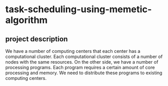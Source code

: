 # task-scheduling-using-memetic-algorithm



## project description

We have a number of computing centers that each center has a computational cluster.
Each computational cluster consists of a number of nodes with the same resources.
On the other side, we have a number of processing programs. Each program requires a certain amount of core processing and memory. 
We need to distribute these programs to existing computing centers.
